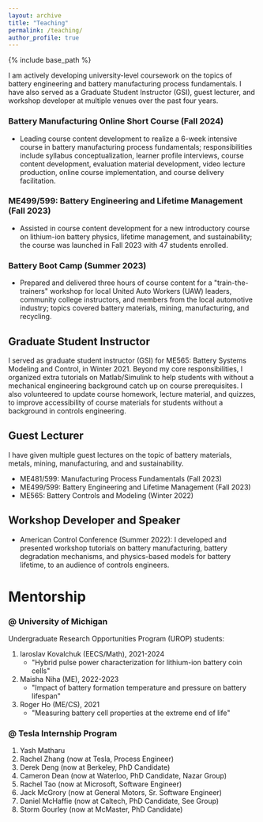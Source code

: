 ```yaml
---
layout: archive
title: "Teaching"
permalink: /teaching/
author_profile: true
---
```


{% include base_path %}

I am actively developing university-level coursework on the topics of battery engineering and battery manufacturing process fundamentals. I have also served as a Graduate Student Instructor (GSI), guest lecturer, and workshop developer at multiple venues over the past four years.

### Battery Manufacturing Online Short Course (**Fall 2024**)

- Leading course content development to realize a 6-week intensive course in battery manufacturing process fundamentals; responsibilities include syllabus conceptualization, learner profile interviews, course content development, evaluation material development, video lecture production, online course implementation, and course delivery facilitation.

### ME499/599: Battery Engineering and Lifetime Management (**Fall 2023**)

- Assisted in course content development for a new introductory course on lithium-ion battery physics, lifetime management, and sustainability; the course was launched in Fall 2023 with 47 students enrolled.

### Battery Boot Camp (**Summer 2023**)

- Prepared and delivered three hours of course content for a "train-the-trainers" workshop for local United Auto Workers (UAW) leaders, community college instructors, and members from the local automotive industry; topics covered battery materials, mining, manufacturing, and recycling.

## Graduate Student Instructor

I served as graduate student instructor (GSI) for ME565: Battery Systems Modeling and Control, in Winter 2021. Beyond my core responsibilities, I organized extra tutorials on Matlab/Simulink to help students with without a mechanical engineering background catch up on course prerequisites. I also volunteered to update course homework, lecture material, and quizzes, to improve accessibility of course materials for students without a background in controls engineering.

## Guest Lecturer

I have given multiple guest lectures on the topic of battery materials, metals, mining, manufacturing, and and sustainability.

- ME481/599: Manufacturing Process Fundamentals (Fall 2023)
- ME499/599: Battery Engineering and Lifetime Management (Fall 2023)
- ME565: Battery Controls and Modeling (Winter 2022)

## Workshop Developer and Speaker

- American Control Conference (Summer 2022): I developed and presented workshop tutorials on battery manufacturing, battery degradation mechanisms, and physics-based models for battery lifetime, to an audience of controls engineers.

# Mentorship

### @ University of Michigan

Undergraduate Research Opportunities Program (UROP) students:
1. Iaroslav Kovalchuk (EECS/Math), 2021-2024
   - "Hybrid pulse power characterization for lithium-ion battery coin cells"
2. Maisha Niha (ME), 2022-2023
   - "Impact of battery formation temperature and pressure on battery lifespan"
3. Roger Ho (ME/CS), 2021
   - "Measuring battery cell properties at the extreme end of life"

### @ Tesla Internship Program

1. Yash Matharu 
2. Rachel Zhang (now at Tesla, Process Engineer)
3. Derek Deng (now at Berkeley, PhD Candidate)
4. Cameron Dean (now at Waterloo, PhD Candidate, Nazar Group)
5. Rachel Tao (now at Microsoft, Software Engineer)
6. Jack McGrory (now at General Motors, Sr. Software Engineer)
7. Daniel McHaffie (now at Caltech, PhD Candidate, See Group)
8. Storm Gourley (now at McMaster, PhD Candidate)